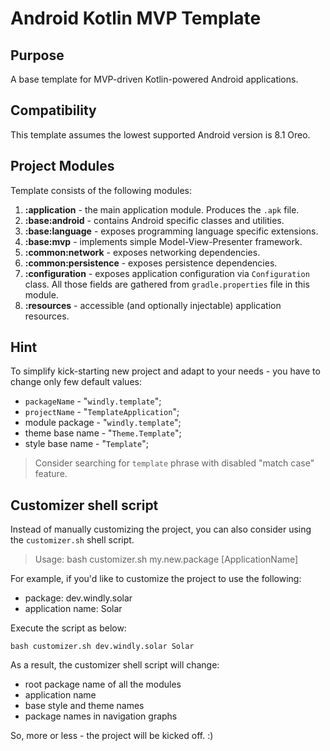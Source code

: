 # Android Kotlin MVP Template

## Purpose

A base template for MVP-driven Kotlin-powered Android applications.

## Compatibility

This template assumes the lowest supported Android version is 8.1 Oreo.

## Project Modules

Template consists of the following modules:

1. **:application** - the main application module. Produces the `.apk` file.
3. **:base:android** - contains Android specific classes and utilities.
2. **:base:language** - exposes programming language specific extensions.
4. **:base:mvp** - implements simple Model-View-Presenter framework.
5. **:common:network** - exposes networking dependencies.
6. **:common:persistence** - exposes persistence dependencies.
7. **:configuration** - exposes application configuration via `Configuration`
   class. All those fields are gathered from `gradle.properties` file in this
   module.
8. **:resources** - accessible (and optionally injectable) application
   resources.

## Hint

To simplify kick-starting new project and adapt to your needs - you have to
change only few default values:

- `packageName` - \"`windly.template`\";
- `projectName` - \"`TemplateApplication`\";
- module package - \"`windly.template`\";
- theme base name - \"`Theme.Template`\";
- style base name - \"`Template`\";

> Consider searching for `template` phrase with disabled "match case" feature.

## Customizer shell script

Instead of manually customizing the project, you can also consider using the
`customizer.sh` shell script.

> Usage: bash customizer.sh my.new.package [ApplicationName]

For example, if you'd like to customize the project to use the following:

- package: dev.windly.solar
- application name: Solar

Execute the script as below:

```shell
bash customizer.sh dev.windly.solar Solar
```

As a result, the customizer shell script will change:

- root package name of all the modules
- application name
- base style and theme names
- package names in navigation graphs

So, more or less - the project will be kicked off. :)
